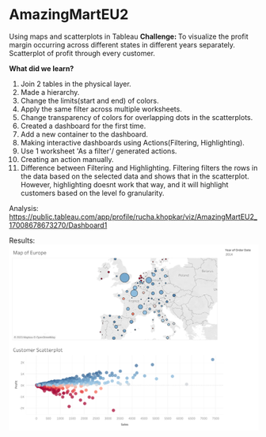 # AmazingMartEU2
Using maps and scatterplots in Tableau 
</n>
<b> Challenge: </b>
To visualize the profit margin occurring across different states in different years separately.
Scatterplot of profit through every customer.

<b> What did we learn? </b>
1. Join 2 tables in the physical layer.
2. Made a hierarchy.
3. Change the limits(start and end) of colors.
4. Apply the same filter across multiple worksheets.
5. Change transparency of colors for overlapping dots in the scatterplots.
6. Created a dashboard for the first time.
7. Add a new container to the dashboard.
8. Making interactive dashboards using Actions(Filtering, Highlighting).
9. Use 1 worksheet 'As a filter'/ generated actions.
10. Creating an action manually.
11. Difference between Filtering and Highlighting. Filtering filters the rows in the data based on the selected data and shows that in the scatterplot. However, highlighting doesnt work that way, and it will highlight customers based on the level fo granularity.

Analysis: https://public.tableau.com/app/profile/rucha.khopkar/viz/AmazingMartEU2_17008678673270/Dashboard1

Results:
![alt text](https://github.com/ruchakhopkar/AmazingMartEU2/blob/main/Dashboard%201.png)
